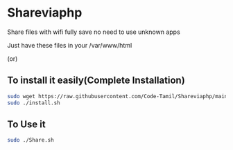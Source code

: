 # Shareviaphp
Share files with wifi fully save no need to use unknown apps

Just have these files in your /var/www/html

(or)

## To install it easily(Complete Installation)
```sh
sudo wget https://raw.githubusercontent.com/Code-Tamil/Shareviaphp/main/install.sh
sudo ./install.sh
```
## To Use it
```sh
sudo ./Share.sh
```


